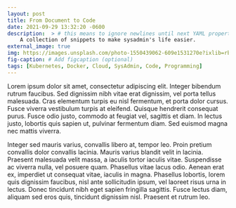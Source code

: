 ```yaml
---
layout: post
title: From Document to Code
date: 2021-09-29 13:32:20 -0600
description:  > # this means to ignore newlines until next YAML property
    A collection of snippets to make sysadmin's life easier.
external_image: true
img: https://images.unsplash.com/photo-1550439062-609e1531270e?ixlib=rb-1.2.1&ixid=MnwxMjA3fDB8MHxwaG90by1wYWdlfHx8fGVufDB8fHx8&auto=format&fit=crop&w=640&q=80
fig-caption: # Add figcaption (optional)
tags: [Kubernetes, Docker, Cloud, SysAdmin, Code, Programming]
---
```


Lorem ipsum dolor sit amet, consectetur adipiscing elit. Integer bibendum rutrum faucibus. Sed dignissim nibh vitae erat dignissim, vel porta tellus malesuada. Cras elementum turpis eu nisl fermentum, et porta dolor cursus. Fusce viverra vestibulum turpis at eleifend. Quisque hendrerit consequat purus. Fusce odio justo, commodo at feugiat vel, sagittis et diam. In lectus justo, lobortis quis sapien ut, pulvinar fermentum diam. Sed euismod magna nec mattis viverra.

Integer sed mauris varius, convallis libero at, tempor leo. Proin pretium convallis dolor convallis lacinia. Mauris varius blandit velit in lacinia. Praesent malesuada velit massa, a iaculis tortor iaculis vitae. Suspendisse ac viverra nulla, vel posuere quam. Phasellus vitae lacus odio. Aenean erat ex, imperdiet ut consequat vitae, iaculis in magna. Phasellus lobortis, lorem quis dignissim faucibus, nisl ante sollicitudin ipsum, vel laoreet risus urna in lectus. Donec tincidunt nibh eget sapien fringilla sagittis. Fusce lectus diam, aliquam sed eros quis, tincidunt dignissim nisl. Praesent et rutrum leo.

